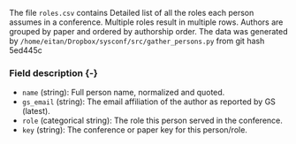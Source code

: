 The file `roles.csv` contains Detailed list of all the roles each person assumes in a conference. Multiple roles result in multiple rows. Authors are grouped by paper and ordered by authorship order.
The data was generated by `/home/eitan/Dropbox/sysconf/src/gather_persons.py` from git hash 5ed445c


### Field description {-}

  * `name` (string): Full person name, normalized and quoted.
  * `gs_email` (string): The email affiliation of the author as reported by GS (latest).
  * `role` (categorical string): The role this person served in the conference.
  * `key` (string): The conference or paper key for this person/role.
